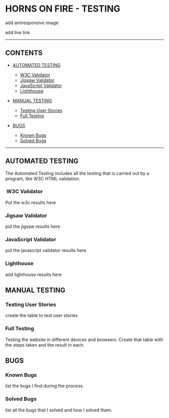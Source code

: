 # HORNS ON FIRE - TESTING

add amiresponsive image

add live link

---

## CONTENTS

* [AUTOMATED TESTING](#automated-testing)
  * [W3C Validator](#w3c-validator)
  * [Jigsaw Validator](#jigsaw-validator)
  * [JavaScript Validator](#javascript-validator)
  * [Lighthouse](#lighthouse)

* [MANUAL TESTING](#manual-testing)
  * [Testing User Stories](#testing-user-stories)
  * [Full Testing](#full-testing)

* [BUGS](#bugs)
  * [Known Bugs](#known-bugs)
  * [Solved Bugs](#solved-bugs)

---

## AUTOMATED TESTING

The Automated Testing includes all the testing that is carried out by a program, like W3C HTML validation.

###  W3C Validator

Put the w3c results here

### Jigsaw Validator

put the jigsaw results here

### JavaScript Validator

put the javascript validator results here

### Lighthouse

add lighthouse results here

## MANUAL TESTING

### Testing User Stories

create the table to test user stories

### Full Testing

Testing the website in different devices and browsers. Create that table with the steps taken and the result in each.

## BUGS

### Known Bugs

list the bugs I find during the process.

### Solved Bugs

list all the bugs that I solved and how I solved them.